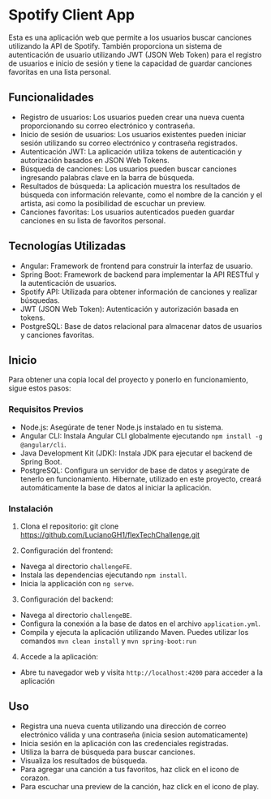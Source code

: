 # Spotify Client App

Esta es una aplicación web que permite a los usuarios buscar canciones utilizando la API de Spotify. También proporciona un sistema de autenticación de usuario utilizando JWT (JSON Web Token) para el registro de usuarios e inicio de sesión y tiene la capacidad de guardar canciones favoritas en una lista personal.

## Funcionalidades

- Registro de usuarios: Los usuarios pueden crear una nueva cuenta proporcionando su correo electrónico y contraseña.
- Inicio de sesión de usuarios: Los usuarios existentes pueden iniciar sesión utilizando su correo electrónico y contraseña registrados.
- Autenticación JWT: La aplicación utiliza tokens de autenticación y autorización basados en JSON Web Tokens.
- Búsqueda de canciones: Los usuarios pueden buscar canciones ingresando palabras clave en la barra de búsqueda.
- Resultados de búsqueda: La aplicación muestra los resultados de búsqueda con información relevante, como el nombre de la canción y el artista, asi como la posibilidad de escuchar un preview.
- Canciones favoritas: Los usuarios autenticados pueden guardar canciones en su lista de favoritos personal.

## Tecnologías Utilizadas

- Angular: Framework de frontend para construir la interfaz de usuario.
- Spring Boot: Framework de backend para implementar la API RESTful y la autenticación de usuarios.
- Spotify API: Utilizada para obtener información de canciones y realizar búsquedas.
- JWT (JSON Web Token): Autenticación y autorización basada en tokens.
- PostgreSQL: Base de datos relacional para almacenar datos de usuarios y canciones favoritas.

## Inicio

Para obtener una copia local del proyecto y ponerlo en funcionamiento, sigue estos pasos:

### Requisitos Previos

- Node.js: Asegúrate de tener Node.js instalado en tu sistema.
- Angular CLI: Instala Angular CLI globalmente ejecutando `npm install -g @angular/cli`.
- Java Development Kit (JDK): Instala JDK para ejecutar el backend de Spring Boot.
- PostgreSQL: Configura un servidor de base de datos y asegúrate de tenerlo en funcionamiento. Hibernate, utilizado en este proyecto, creará automáticamente la base de datos al iniciar la aplicación.

### Instalación

1. Clona el repositorio: git clone https://github.com/LucianoGH1/flexTechChallenge.git

2. Configuración del frontend:

- Navega al directorio `challengeFE`.
- Instala las dependencias ejecutando `npm install`.
- Inicia la applicación con `ng serve`.

3. Configuración del backend:

- Navega al directorio `challengeBE`.
- Configura la conexión a la base de datos en el archivo `application.yml`.
- Compila y ejecuta la aplicación utilizando Maven. Puedes utilizar los comandos `mvn clean install` y
`mvn spring-boot:run`

4. Accede a la aplicación:

- Abre tu navegador web y visita `http://localhost:4200` para acceder a la aplicación

## Uso

- Registra una nueva cuenta utilizando una dirección de correo electrónico válida y una contraseña (inicia sesion automaticamente)
- Inicia sesión en la aplicación con las credenciales registradas.
- Utiliza la barra de búsqueda para buscar canciones.
- Visualiza los resultados de búsqueda. 
- Para agregar una canción a tus favoritos, haz click en el icono de corazon.
- Para escuchar una preview de la canción, haz click en el icono de play.
